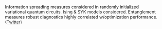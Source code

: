 
Information spreading measures considered in randomly initialized variational quantum circuits. Ising & SYK models considered. Entanglement measures robust diagnostics highly correlated w/optimization performance. ([Twitter](https://twitter.com/JoshuahHeath/status/1365306297562910725))
